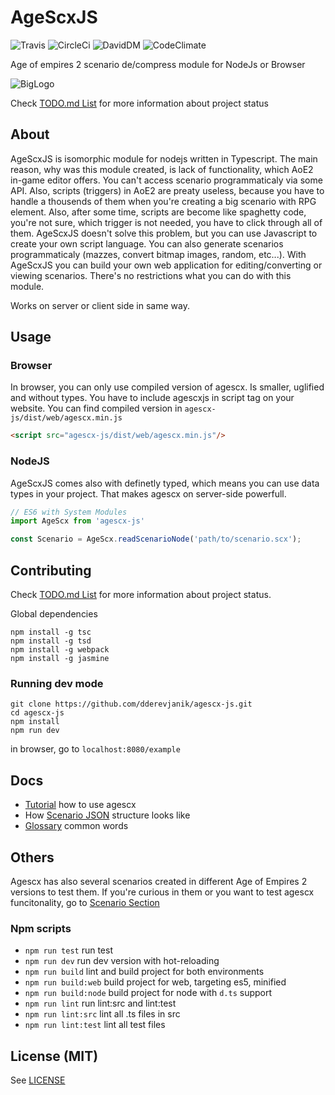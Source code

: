 # AgeScxJS

![Travis](https://travis-ci.com/dderevjanik/agescx-js.svg?token=4Xa5bKD1752yZy67EZmR&branch=master)
![CircleCi](https://circleci.com/gh/dderevjanik/agescx-js/tree/master.svg?style=shield&circle-token=300c71444e312588d73d59155a33fef4d33b8647)
![DavidDM](https://david-dm.org/dderevjanik/agescx-js.svg)
![CodeClimate](https://img.shields.io/codeclimate/github/dderevjanik/agescx-js.svg)

Age of empires 2 scenario de/compress module for NodeJs or Browser

![BigLogo](http://dderevjanik.github.io/agescx/img/aoe2-mediavel-small.jpg)

Check [TODO.md List](TODO.md) for more information about project status

## About

AgeScxJS is isomorphic module for nodejs written in Typescript. The main reason,
why was this module created, is lack of functionality, which AoE2 in-game editor
offers. You can't access scenario programmaticaly via some API. Also, scripts
(triggers) in AoE2 are preaty useless, because you have to handle a thousends of
them when you're creating a big scenario with RPG element. Also, after some
time, scripts are become like spaghetty code, you're not sure, which trigger is
not needed, you have to click through all of them. AgeScxJS doesn't solve this
problem, but you can use Javascript to create your own script language. You can
also generate scenarios programmaticaly (mazzes, convert bitmap images,
random, etc...). With AgeScxJS you can build your own web application for
editing/converting or viewing scenarios. There's no restrictions what you can
do with this module.

Works on server or client side in same way.

## Usage

### Browser

In browser, you can only use compiled version of agescx. Is smaller,
uglified and without types. You have to include agescxjs in script tag on
your website. You can find compiled version in
`agescx-js/dist/web/agescx.min.js`

```html
<script src="agescx-js/dist/web/agescx.min.js"/>
```

### NodeJS

AgeScxJS comes also with definetly typed, which means you can use data
types in your project. That makes agescx on server-side powerfull.

```js
// ES6 with System Modules
import AgeScx from 'agescx-js'

const Scenario = AgeScx.readScenarioNode('path/to/scenario.scx');
```

## Contributing

Check [TODO.md List](TODO.md) for more information about project status.

Global dependencies

```
npm install -g tsc
npm install -g tsd
npm install -g webpack
npm install -g jasmine
```

### Running dev mode

```
git clone https://github.com/dderevjanik/agescx-js.git
cd agescx-js
npm install
npm run dev
```

in browser, go to `localhost:8080/example`

## Docs

- [Tutorial](docs/Tutorial.md) how to use agescx
- How [Scenario JSON](docs/Scenario.md) structure looks like
- [Glossary](docs/Glossary.md) common words


## Others

Agescx has also several scenarios created in different Age of Empires 2
versions to test them. If you're curious in them or you want to test agescx
funcitonality, go to [Scenario Section](scenario/README.md)

### Npm scripts

- `npm run test` run test
- `npm run dev` run dev version with hot-reloading
- `npm run build` lint and build project for both environments
- `npm run build:web` build project for web, targeting es5, minified
- `npm run build:node` build project for node with `d.ts` support
- `npm run lint` run lint:src and lint:test
- `npm run lint:src` lint all .ts files in src
- `npm run lint:test` lint all test files

## License (MIT)

See [LICENSE](LICENSE)
